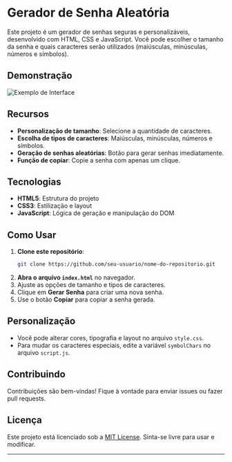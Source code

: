 # Gerador de Senha Aleatória

Este projeto é um gerador de senhas seguras e personalizáveis, desenvolvido com HTML, CSS e JavaScript. Você pode escolher o tamanho da senha e quais caracteres serão utilizados (maiúsculas, minúsculas, números e símbolos).

## Demonstração

![Exemplo de Interface](https://via.placeholder.com/600x300.png?text=Gerador+de+Senhas)

## Recursos

- **Personalização de tamanho**: Selecione a quantidade de caracteres.
- **Escolha de tipos de caracteres**: Maiúsculas, minúsculas, números e símbolos.
- **Geração de senhas aleatórias**: Botão para gerar senhas imediatamente.
- **Função de copiar**: Copie a senha com apenas um clique.

## Tecnologias

- **HTML5**: Estrutura do projeto
- **CSS3**: Estilização e layout
- **JavaScript**: Lógica de geração e manipulação do DOM

## Como Usar

1. **Clone este repositório**:
   ```bash
   git clone https://github.com/seu-usuario/nome-do-repositorio.git
   ```
2. **Abra o arquivo `index.html`** no navegador.
3. Ajuste as opções de tamanho e tipos de caracteres.
4. Clique em **Gerar Senha** para criar uma nova senha.
5. Use o botão **Copiar** para copiar a senha gerada.

## Personalização

- Você pode alterar cores, tipografia e layout no arquivo `style.css`.
- Para mudar os caracteres especiais, edite a variável `symbolChars` no arquivo `script.js`.

## Contribuindo

Contribuições são bem-vindas! Fique à vontade para enviar issues ou fazer pull requests.

## Licença

Este projeto está licenciado sob a [MIT License](LICENSE). Sinta-se livre para usar e modificar. 

---
